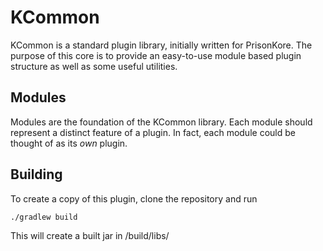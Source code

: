 # KCommon
KCommon is a standard plugin library, initially written for PrisonKore.
The purpose of this core is to provide an easy-to-use module based plugin structure as well as some useful utilities.

## Modules
Modules are the foundation of the KCommon library.
Each module should represent a distinct feature of a plugin.
In fact, each module could be thought of as its *own* plugin.

## Building
To create a copy of this plugin, clone the repository and run

    ./gradlew build

This will create a built jar in /build/libs/


